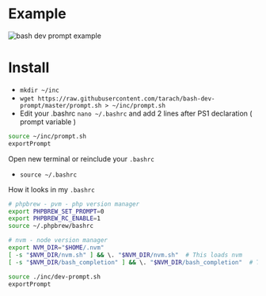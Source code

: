 # Example

![bash dev prompt example](https://raw.githubusercontent.com/tarach/bash-dev-prompt/master/example.jpg)

# Install
* ```mkdir ~/inc```
* ```wget https://raw.githubusercontent.com/tarach/bash-dev-prompt/master/prompt.sh > ~/inc/prompt.sh```
* Edit your .bashrc ```nano ~/.bashrc``` and add 2 lines after PS1 declaration ( prompt variable )
```bash
source ~/inc/prompt.sh
exportPrompt
```
Open new terminal or reinclude your ```.bashrc```
* ```source ~/.bashrc```

How it looks in my ```.bashrc```
```bash
# phpbrew - pvm - php version manager
export PHPBREW_SET_PROMPT=0
export PHPBREW_RC_ENABLE=1
source ~/.phpbrew/bashrc

# nvm - node version manager
export NVM_DIR="$HOME/.nvm"
[ -s "$NVM_DIR/nvm.sh" ] && \. "$NVM_DIR/nvm.sh"  # This loads nvm
[ -s "$NVM_DIR/bash_completion" ] && \. "$NVM_DIR/bash_completion"  # This loads nvm bash_completion

source ./inc/dev-prompt.sh
exportPrompt
```
